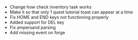 - Change how check inventory task works
- Make it so that only 1 quest tutorial toast can appear at a time
- Fix HOME and END keys not functioning properly
- Added support for DEL key
- Fix ampersand parsing
- Add missing event on forge